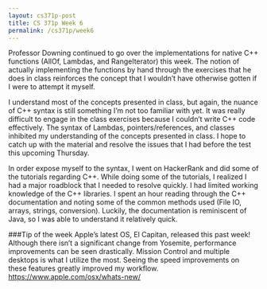 ```yaml
---
layout: cs371p-post
title: CS 371p Week 6
permalink: /cs371p/week6
---
```


Professor Downing continued to go over the implementations for native C++ functions (AllOf, Lambdas, and RangeIterator) this week. The notion of actually implementing the functions by hand through the exercises that he does in class reinforces the concept that I wouldn’t have otherwise gotten if I were to attempt it myself.

I understand most of the concepts presented in class, but again, the nuance of C++ syntax is still something I’m not too familiar with yet. It was really difficult to engage in the class exercises because I couldn’t write C++ code effectively. The syntax of Lambdas, pointers/references, and classes inhibited my understanding of the concepts presented in class. I hope to catch up with the material and resolve the issues that I had before the test this upcoming Thursday.

In order expose myself to the syntax, I went on HackerRank and did some of the tutorials regarding C++. While doing some of the tutorials, I realized I had a major roadblock that I needed to resolve quickly. I had limited working knowledge of the C++ libraries. I spent an hour reading through the C++ documentation and noting some of the common methods used (File IO, arrays, strings, conversion). Luckily, the documentation is reminiscent of Java, so I was able to understand it relatively quick.

###Tip of the week
Apple’s latest OS, El Capitan, released this past week! Although there isn’t a significant change from Yosemite, performance improvements can be seen drastically. Mission Control and multiple desktops is what I utilize the most. Seeing the speed improvements on these features greatly improved my workflow.
https://www.apple.com/osx/whats-new/
